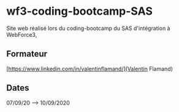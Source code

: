 # wf3-coding-bootcamp-SAS
Site web réalisé lors du coding-bootcamp du SAS d'intégration à WebForce3, 

## Formateur
[https://www.linkedin.com/in/valentinflamand/](Valentin Flamand)

## Dates

07/09/20 --> 10/09/2020
